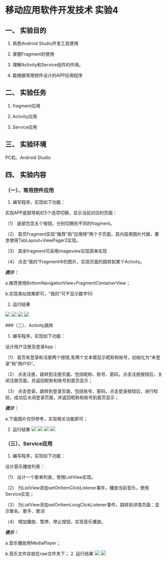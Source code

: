 # 移动应用软件开发技术 实验4
## 一、 实验目的

1. 熟悉Android Studio开发工具使用

2. 掌握Fragment的使用

3. 理解Activity和Service组件的作用。

4. 能根据常用控件设计的APP应用程序

## 二、 实验任务

1. fragment应用

2. Activity应用

3. Service应用

## 三、 实验环境

PC机、Android Studio

## 四、 实验内容

### （一）、常用控件应用 

1. 编写程序，实现如下功能：

实现APP底部导航栏5个选项切换，显示当前对应的页面：

（1） 底部包含五个按钮，分别切换到不同的fragment。

（2） 首页Fragment实现“推荐”和“应用榜”两个子页面，其内容用图片代替。要求使用TabLayout+ViewPager2实现。

（3） 其余fragment可采用imageview实现简单实现

（4） 点击“我的”Fragment中的图片，实现页面的跳转到某个Activity。

***提示：***

a.推荐使用BottomNavigationView+FragmentContainerView；

b.实现类似效果即可，“我的”可不显示数字55


2. 运行结果

 ![](introduce/p1.png)
 ![](introduce/p2.png)
 ![](introduce/p3.png)
 ![](introduce/p4.png)


###（二）、Activity跳转

1. 编写程序，实现如下功能：

设计用户注册及登录App：

（1） 首页有登录和注册两个按钮,有两个文本框显示昵称和账号，初始化为“未登录”和“用户ID”。

（2） 点击注册，跳转到注册页面，包括昵称、账号、密码，点击注册按钮后，关闭注册页面，并返回昵称和账号到首页显示；

（3） 点击登录，跳转到登录页面，包括账号、密码，点击登录按钮后，进行校验，成功后关闭登录页面，并返回昵称和账号到首页显示；

 

***提示：***

 a.下面图片仅供参考，实现相关功能即可；

2. 运行结果
 ![](introduce/p5.png)
  ![](introduce/p6.png)
  ![](introduce/p7.png)
  ![](introduce/p8.png)



### （三）、Service应用

1. 编写程序，实现如下功能：

设计音乐播放列表：

（1） 设计一个歌单列表，使用ListView实现。

（2） 为ListView添加setOnItemClickListener事件，播放当前音乐，使用Service实现；

（3） 为ListView添加setOnItemLongClickListener事件，跳转到详情页面：显示歌名、歌手、歌词

（4） 增加播放、暂停、停止按钮，实现音乐播放。

***提示：*** 

a.音乐播放用MediaPlayer； 

b.音乐文件存放在raw文件夹下；
2. 运行结果
 ![](introduce/p9.png)
  ![](introduce/p10.png)